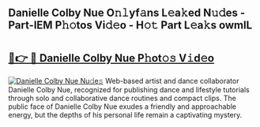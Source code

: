 ## Danielle Colby Nue O𝚗𝚕yf𝚊ns L𝚎a𝚔ed N𝚞𝚍es - Part-lEM P𝚑𝚘tos Vi𝚍𝚎o - H𝚘𝚝 Part L𝚎a𝚔s owmlL

# <h2><a href="http://kfcbccs.oniu.top/?m=Danielle+Colby+Nue">🔗👉 🔴 Danielle Colby Nue P𝚑ot𝚘𝚜 V𝚒d𝚎o</a></h2>

[![Danielle Colby Nue Nu𝚍e𝚜](https://i.imgur.com/0qMVB7G.gif)](http://kfcbccs.oniu.top/?m=Danielle+Colby+Nue)
Web-based artist and dance collaborator Danielle Colby Nue, recognized for publishing dance and lifestyle tutorials through solo and collaborative dance routines and compact clips. The public face of Danielle Colby Nue exudes a friendly and approachable energy, but the depths of his personal life remain a captivating mystery.  
